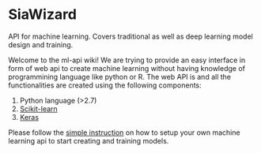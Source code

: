 # SiaWizard
API for machine learning. Covers traditional as well as deep learning model design and training.

Welcome to the ml-api wiki!
We are trying to provide an easy interface in form of web api to create machine learning without having knowledge of programmining language like python or R. The web API is and all the functionalities are created using the following components:
1) Python language (>2.7)
2) [Scikit-learn](http://scikit-learn.org/)
3) [Keras](https://keras.io/)

Please follow the [simple instruction](https://github.com/deepakkumar1984/ml-api/wiki/Install-and-Configure) on how to setup your own machine learning api to start creating and training models.

